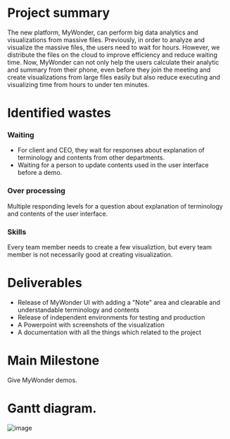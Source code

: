 # Project summary
The new platform, MyWonder, can perform big data analytics and visualizations from massive files. Previously, in order to analyze and visualize the massive files, the users need to wait for hours. However, we distribute the files on the cloud to improve efficiency and reduce waiting time. Now, MyWonder can not only help the users calculate their analytic and summary from their phone, even before they join the meeting and create visualizations from large files easily but also reduce executing and visualizing time from hours to under ten minutes. 

# Identified wastes

### Waiting
+ For client and CEO, they wait for responses about explanation of terminology and contents from other departments.
+ Waiting for a person to update contents used in the user interface before a demo. 

### Over processing
Multiple responding levels for a question about explanation of terminology and contents of the user interface.

### Skills
Every team member needs to create a few visualiztion, but every team member is not necessarily good at creating visualization. 

# Deliverables
+ Release of MyWonder UI with adding a "Note" area and clearable and understandable terminology and contents
+ Release of independent environments for testing and production
+ A Powerpoint with screenshots of the visualization
+ A documentation with all the things which related to the project

# Main Milestone
Give MyWonder demos.

# Gantt diagram.
![image](https://joykuan.github.io/MyWonder/Gantt%20chart.png)
